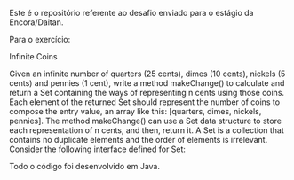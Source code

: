 Este é o repositório referente ao desafio enviado para o estágio da Encora/Daitan.

Para o exercício:

Infinite Coins

Given an infinite number of quarters (25 cents), dimes (10 cents), nickels (5 cents) and pennies (1 cent), write a method makeChange() to calculate and return a Set containing the ways of representing n cents using those coins. Each element of the returned Set should represent the number of coins to compose the entry value, an array like this: [quarters, dimes, nickels, pennies].
The method makeChange() can use a Set data structure to store each representation of n cents, and then, return it. A Set is a collection that contains no duplicate elements and the order of elements is irrelevant. Consider the following interface defined for Set:

Todo o código foi desenvolvido em Java.
